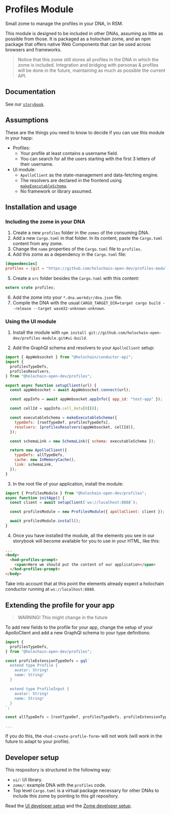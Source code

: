 # Profiles Module

Small zome to manage the profiles in your DNA, in RSM.

This module is designed to be included in other DNAs, assuming as little as possible from those. It is packaged as a holochain zome, and an npm package that offers native Web Components that can be used across browsers and frameworks.

> Notice that this zome still stores all profiles in the DNA in which the zome is included. Integration and bridging with personas & profiles will be done in the future, maintaining as much as possible the current API.

## Documentation

See our [`storybook`](https://holochain-open-dev.github.io/profiles-module).

## Assumptions

These are the things you need to know to decide if you can use this module in your happ:

- Profiles:
  - Your profile at least contains a username field.
  - You can search for all the users starting with the first 3 letters of their username.
- UI module:
  - `ApolloClient` as the state-management and data-fetching engine.
  - The resolvers are declared in the frontend using [`makeExecutableSchema`](https://www.npmjs.com/package/@graphql-tools/schema).
  - No framework or library assumed.

## Installation and usage

### Including the zome in your DNA

1. Create a new `profiles` folder in the `zomes` of the consuming DNA.
2. Add a new `Cargo.toml` in that folder. In its content, paste the `Cargo.toml` content from any zome.
3. Change the `name` properties of the `Cargo.toml` file to `profiles`.
4. Add this zome as a dependency in the `Cargo.toml` file:

```toml
[dependencies]
profiles = {git = "https://github.com/holochain-open-dev/profiles-module", package = "profiles"}
```

5. Create a `src` folder besides the `Cargo.toml` with this content:

```rust
extern crate profiles;
```

6. Add the zome into your `*.dna.workdir/dna.json` file.
7. Compile the DNA with the usual `CARGO_TARGET_DIR=target cargo build --release --target wasm32-unknown-unknown`.

### Using the UI module

1. Install the module with `npm install git://github.com/holochain-open-dev/profiles-module.git#ui-build`.

2. Add the GraphQl schema and resolvers to your `ApolloClient` setup:

```js
import { AppWebsocket } from "@holochain/conductor-api";
import {
  profilesTypeDefs,
  profilesResolvers,
} from "@holochain-open-dev/profiles";

export async function setupClient(url) {
  const appWebsocket = await AppWebsocket.connect(url);

  const appInfo = await appWebsocket.appInfo({ app_id: "test-app" });

  const cellId = appInfo.cell_data[0][0];

  const executableSchema = makeExecutableSchema({
    typeDefs: [rootTypeDef, profilesTypeDefs],
    resolvers: [profilesResolvers(appWebsocket, cellId)],
  });

  const schemaLink = new SchemaLink({ schema: executableSchema });

  return new ApolloClient({
    typeDefs: allTypeDefs,
    cache: new InMemoryCache(),
    link: schemaLink,
  });
}
```

3. In the root file of your application, install the module:

```js
import { ProfilesModule } from "@holochain-open-dev/profiles";
async function initApp() {
  const client = await setupClient(`ws://localhost:8888`);

  const profilesModule = new ProfilesModule({ apolloClient: client });

  await profilesModule.install();
}
```

4. Once you have installed the module, all the elements you see in our storybook will become available for you to use in your HTML, like this:

```html
...
<body>
  <hod-profiles-prompt>
    <span>Here we should put the content of our application</span>
  </hod-profiles-prompt>
</body>
```

Take into account that at this point the elements already expect a holochain conductor running at `ws://localhost:8888`.

## Extending the profile for your app

> WARNING! This might change in the future

To add new fields to the profile for your app, change the setup of your ApolloClient and add a new GraphQl schema to your type definitions:

```js
import {
  profilesTypeDefs,
} from "@holochain-open-dev/profiles";

const profileExtensionTypeDefs = gql`
  extend type Profile {
    avatar: String!
    name: String!
  }

  extend type ProfileInput {
    avatar: String!
    name: String!
  }
`;

const allTypeDefs = [rootTypeDef, profilesTypeDefs, profileExtensionTypeDefs];

...
```

If you do this, the `<hod-create-profile-form>` will not work (will work in the future to adapt to your profile).

## Developer setup

This respository is structured in the following way:

- `ui/`: UI library.
- `zome/`: example DNA with the `profiles` code.
- Top level `Cargo.toml` is a virtual package necessary for other DNAs to include this zome by pointing to this git repository.

Read the [UI developer setup](/ui/README.md) and the [Zome developer setup](/zome/README.md).
